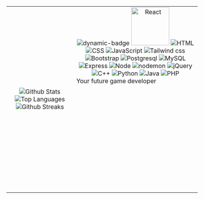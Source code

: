 <table width=100%>
  <tr>
    <td align="center" width=35%>
      <p>
        <img src="https://github-readme-stats.vercel.app/api?username=wk642&border_radius=9.7&card_width=350&theme=merko" alt="Github Stats">
        <img src="https://github-readme-stats.vercel.app/api/top-langs/?username=wk642&layout=compact&border_radius=9.7&theme=merko" alt="Top Languages">
        <img src="https://streak-stats.demolab.com?user=wk642&theme=dark&border_radius=9.7&card_width=350&theme=merko" alt="Github Streaks">
      </p>
    </td>
    <td align="left" width=65>
      <div align="center">
        <img src="https://badgen.net/github/issues/micromatch/micromatch" alt="dynamic-badge">
        <img width="100" src="https://img.shields.io/badge/react-%2320232a.svg?style=for-the-badge&amp;logo=react&amp;logoColor=%2361DAFB" alt="React">
        <img src="https://img.shields.io/badge/html5-%23E34F26.svg?style=for-the-badge&logo=html5&logoColor=white" alt="HTML">
        <img src="https://img.shields.io/badge/css3-%231572B6.svg?style=for-the-badge&logo=css3&logoColor=white" alt="CSS">
        <img src="https://img.shields.io/badge/javascript-%23323330.svg?style=for-the-badge&logo=javascript&logoColor=%23F7DF1E" alt="JavaScript">
        <img src="https://img.shields.io/badge/tailwindcss-%2338B2AC.svg?style=for-the-badge&logo=tailwind-css&logoColor=white" alt="Tailwind css">
        <img src="https://img.shields.io/badge/bootstrap-%238511FA.svg?style=for-the-badge&logo=bootstrap&logoColor=white" alt="Bootstrap">
        <img src="https://img.shields.io/badge/postgres-%23316192.svg?style=for-the-badge&logo=postgresql&logoColor=white" alt="Postgresql">
        <img src="https://img.shields.io/badge/mysql-4479A1.svg?style=for-the-badge&logo=mysql&logoColor=white" alt="MySQL">
        <img src="https://img.shields.io/badge/express.js-%23404d59.svg?style=for-the-badge&logo=express&logoColor=%2361DAFB" alt="Express">
        <img src="https://img.shields.io/badge/node.js-6DA55F?style=for-the-badge&logo=node.js&logoColor=white" alt="Node">
        <img src="https://img.shields.io/badge/NODEMON-%23323330.svg?style=for-the-badge&logo=nodemon&logoColor=%BBDEAD" alt="nodemon">
        <img src="https://img.shields.io/badge/jquery-%230769AD.svg?style=for-the-badge&logo=jquery&logoColor=white" alt="jQuery">
        <img src="https://img.shields.io/badge/c++-%2300599C.svg?style=for-the-badge&logo=c%2B%2B&logoColor=white" alt="C++">
        <img src="https://img.shields.io/badge/python-3670A0?style=for-the-badge&logo=python&logoColor=ffdd54" alt="Python">
        <img src="https://img.shields.io/badge/java-%23ED8B00.svg?style=for-the-badge&logo=openjdk&logoColor=white" alt="Java">
        <img src="https://img.shields.io/badge/php-%23777BB4.svg?style=for-the-badge&logo=php&logoColor=white" alt="PHP">
      </div>
      <div>
        Your future game developer
        <br/>
        <br/>
        <br/>
        <br/>
        <br/>
        <br/>
        <br/>
        <br/>
        <br/>
        <br/>
        <br/>
        <br/>
        <br/>
        <br/>
        <br/>
      </div>
    </td>
  </tr>
</table>
